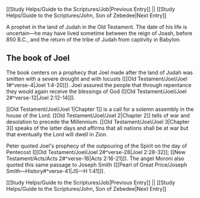 [[Study Helps/Guide to the Scriptures/Job|Previous Entry]]  ||  [[Study Helps/Guide to the Scriptures/John, Son of Zebedee|Next Entry]]

 A prophet in the land of Judah in the Old Testament. The date of his life is uncertain—he may have lived sometime between the reign of Joash, before 850 B.C., and the return of the tribe of Judah from captivity in Babylon.

## The book of Joel

 The book centers on a prophecy that Joel made after the land of Judah was smitten with a severe drought and with locusts ([[Old Testament/Joel/Joel 1#^verse-4|Joel 1:4-20]]). Joel assured the people that through repentance they would again receive the blessings of God ([[Old Testament/Joel/Joel 2#^verse-12|Joel 2:12-14]]).

 [[Old Testament/Joel/Joel 1|Chapter 1]] is a call for a solemn assembly in the house of the Lord. [[Old Testament/Joel/Joel 2|Chapter 2]] tells of war and desolation to precede the Millennium. [[Old Testament/Joel/Joel 3|Chapter 3]] speaks of the latter days and affirms that all nations shall be at war but that eventually the Lord will dwell in Zion.

 Peter quoted Joel's prophecy of the outpouring of the Spirit on the day of Pentecost ([[Old Testament/Joel/Joel 2#^verse-28|Joel 2:28-32]]; [[New Testament/Acts/Acts 2#^verse-16|Acts 2:16-21]]). The angel Moroni also quoted this same passage to Joseph Smith ([[Pearl of Great Price/Joseph Smith—History#^verse-41|JS—H 1:41]]).

[[Study Helps/Guide to the Scriptures/Job|Previous Entry]]  ||  [[Study Helps/Guide to the Scriptures/John, Son of Zebedee|Next Entry]]
